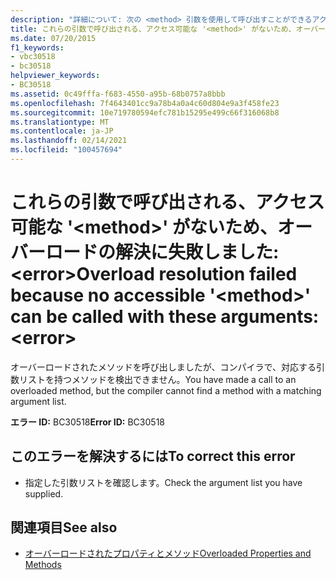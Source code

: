 ```yaml
---
description: "詳細について: 次の <method> 引数を使用して呼び出すことができるアクセス可能な ' ' がないため、オーバーロードの解決に失敗しました:<error>"
title: これらの引数で呼び出される、アクセス可能な '<method>' がないため、オーバーロードの解決に失敗しました:<error>
ms.date: 07/20/2015
f1_keywords:
- vbc30518
- bc30518
helpviewer_keywords:
- BC30518
ms.assetid: 0c49fffa-f683-4550-a95b-68b0757a8bbb
ms.openlocfilehash: 7f4643401cc9a78b4a0a4c60d804e9a3f458fe23
ms.sourcegitcommit: 10e719780594efc781b15295e499c66f316068b8
ms.translationtype: MT
ms.contentlocale: ja-JP
ms.lasthandoff: 02/14/2021
ms.locfileid: "100457694"
---
```

# <a name="overload-resolution-failed-because-no-accessible-method-can-be-called-with-these-argumentserror"></a><span data-ttu-id="117b1-103">これらの引数で呼び出される、アクセス可能な '\<method>' がないため、オーバーロードの解決に失敗しました:\<error></span><span class="sxs-lookup"><span data-stu-id="117b1-103">Overload resolution failed because no accessible '\<method>' can be called with these arguments:\<error></span></span>

<span data-ttu-id="117b1-104">オーバーロードされたメソッドを呼び出しましたが、コンパイラで、対応する引数リストを持つメソッドを検出できません。</span><span class="sxs-lookup"><span data-stu-id="117b1-104">You have made a call to an overloaded method, but the compiler cannot find a method with a matching argument list.</span></span>  
  
 <span data-ttu-id="117b1-105">**エラー ID:** BC30518</span><span class="sxs-lookup"><span data-stu-id="117b1-105">**Error ID:** BC30518</span></span>  
  
## <a name="to-correct-this-error"></a><span data-ttu-id="117b1-106">このエラーを解決するには</span><span class="sxs-lookup"><span data-stu-id="117b1-106">To correct this error</span></span>  
  
- <span data-ttu-id="117b1-107">指定した引数リストを確認します。</span><span class="sxs-lookup"><span data-stu-id="117b1-107">Check the argument list you have supplied.</span></span>  
  
## <a name="see-also"></a><span data-ttu-id="117b1-108">関連項目</span><span class="sxs-lookup"><span data-stu-id="117b1-108">See also</span></span>

- [<span data-ttu-id="117b1-109">オーバーロードされたプロパティとメソッド</span><span class="sxs-lookup"><span data-stu-id="117b1-109">Overloaded Properties and Methods</span></span>](../programming-guide/language-features/objects-and-classes/overloaded-properties-and-methods.md)
